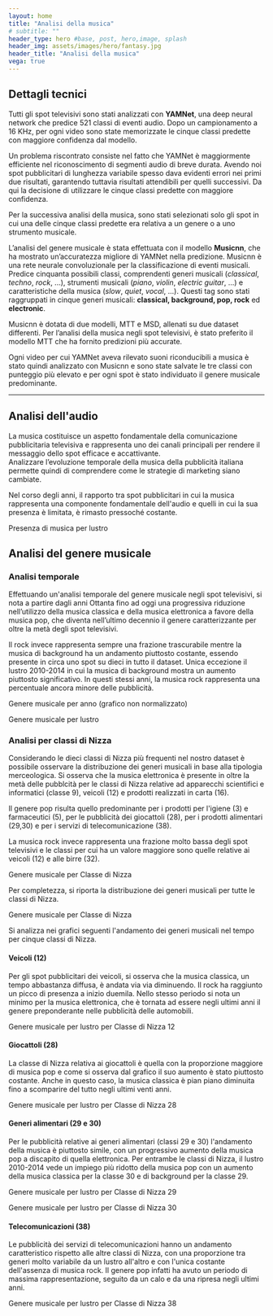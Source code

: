```yaml
---
layout: home
title: "Analisi della musica"
# subtitle: ""
header_type: hero #base, post, hero,image, splash
header_img: assets/images/hero/fantasy.jpg
header_title: "Analisi della musica"
vega: true
---
```


## Dettagli tecnici

Tutti gli spot televisivi sono stati analizzati con **YAMNet**, una deep neural network che predice 521 classi di 
eventi audio. Dopo un campionamento a 16 KHz, per ogni video sono state memorizzate le cinque classi predette con 
maggiore confidenza dal modello. 

Un problema riscontrato consiste nel fatto che YAMNet è maggiormente efficiente nel riconoscimento di segmenti audio 
di breve durata. Avendo noi spot pubblicitari di lunghezza variabile spesso dava evidenti errori nei primi due 
risultati, garantendo tuttavia risultati attendibili per quelli successivi. Da qui la decisione di utilizzare le cinque classi predette con maggiore confidenza. 

Per la successiva analisi della musica, sono stati selezionati solo gli spot in cui una delle cinque classi predette 
era relativa a un genere o a uno strumento musicale.


L’analisi del genere musicale è stata effettuata con il modello **Musicnn**, che ha mostrato un’accuratezza migliore 
di YAMNet nella predizione. 
Musicnn è una rete neurale convoluzionale per la classificazione di eventi musicali. Predice cinquanta possibili classi,
comprendenti generi musicali (_classical_, _techno_, _rock_, ...), strumenti musicali (_piano_, _violin_, _electric 
guitar_, ...) e caratteristiche della musica (_slow_, _quiet_, _vocal_, ...). Questi tag sono stati raggruppati in 
cinque generi musicali: **classical, background, pop, rock** ed **electronic**. 

Musicnn è dotata di due modelli, MTT e MSD, allenati su due dataset differenti. Per l’analisi della musica negli spot 
televisivi, è stato preferito il modello MTT che ha fornito predizioni più accurate. 

Ogni video per cui YAMNet aveva rilevato suoni riconducibili a musica è stato quindi analizzato con Musicnn e sono
state salvate le tre classi con punteggio più elevato e per ogni spot è stato individuato il genere musicale 
predominante.

---

## Analisi dell'audio
La musica costituisce un aspetto fondamentale della comunicazione pubblicitaria televisiva e rappresenta uno dei canali 
principali per rendere il messaggio dello spot efficace e accattivante.  
Analizzare l’evoluzione temporale della musica della pubblicità italiana permette quindi di comprendere come le 
strategie di marketing siano cambiate.

Nel corso degli anni, il rapporto tra spot pubblicitari in cui la musica rappresenta una componente fondamentale 
dell'audio e quelli in cui la sua presenza è limitata, è rimasto pressoché costante.

<p class="caption">
Presenza di musica per lustro
</p>

<vegachart schema-url="{{site.baseurl}}/assets/charts/music_charts/music_lustrum_f.json" style="width: 100%"></vegachart>


## Analisi del genere musicale
### Analisi temporale

Effettuando un'analisi temporale del genere musicale negli spot televisivi, si nota a partire dagli anni Ottanta fino 
ad oggi una progressiva riduzione nell’utilizzo della musica classica e 
della musica elettronica a favore della musica pop, che diventa nell’ultimo decennio il genere caratterizzante per 
oltre la metà degli spot televisivi. 

Il rock invece rappresenta sempre una frazione trascurabile mentre la musica di background ha un andamento piuttosto 
costante, essendo presente in circa uno spot su dieci in tutto il dataset.
Unica eccezione il lustro 2010-2014 in cui la musica di background mostra un aumento piuttosto significativo. 
In questi stessi anni, la musica rock rappresenta una percentuale ancora minore delle pubblicità. 


<p class="caption">
Genere musicale per anno (grafico non normalizzato)
</p>


<vegachart schema-url="{{site.baseurl}}/assets/charts/music_charts/streamgraph_f.json" style="width: 100%"></vegachart>

<p class="caption">
Genere musicale per lustro
</p>


<vegachart schema-url="{{site.baseurl}}/assets/charts/music_charts/lustrum_f.json" style="width: 100%"></vegachart>

### Analisi per classi di Nizza


Considerando le dieci classi di Nizza più frequenti nel nostro dataset è possibile osservare la distribuzione
dei generi musicali in base alla tipologia merceologica. Si osserva che la musica elettronica è presente in oltre la 
metà delle pubblcità per le classi di Nizza relative ad apparecchi scientifici e informatici (classe 9), veicoli (12) e 
prodotti realizzati in carta (16).

Il genere pop risulta quello predominante per i prodotti per l'igiene (3) e farmaceutici (5), 
per le pubblicità dei giocattoli (28), per i prodotti alimentari (29,30) e per i servizi di telecomunicazione (38).

La musica rock invece rappresenta una frazione molto bassa degli spot televisivi e le classi per cui ha un valore 
maggiore sono quelle relative ai veicoli (12) e alle birre (32).

<p class="caption">
Genere musicale per Classe di Nizza
</p>

<vegachart schema-url="{{site.baseurl}}/assets/charts/music_charts/nice_top10_f.json" style="width: 100%"></vegachart>

Per completezza, si riporta la distribuzione dei generi musicali per tutte le classi di Nizza.

<p class="caption">
Genere musicale per Classe di Nizza
</p>

<vegachart schema-url="{{site.baseurl}}/assets/charts/music_charts/nice_all_f_2.json" style="width: 100%"></vegachart>



Si analizza nei grafici seguenti l'andamento dei generi musicali nel tempo per cinque classi di Nizza.



#### Veicoli (12)
Per gli spot pubblicitari dei veicoli, si osserva che la musica classica, un tempo abbastanza diffusa, è andata via
via diminuendo. Il rock ha raggiunto un picco di presenza a inizio duemila. Nello stesso periodo si nota 
un minimo per la musica elettronica, che è tornata ad essere negli ultimi anni il genere preponderante nelle 
pubblicità delle automobili.

<p class="caption">
Genere musicale per lustro per Classe di Nizza 12
</p>

<vegachart schema-url="{{site.baseurl}}/assets/charts/music_charts/nice12_f.json" style="width: 100%"></vegachart>

#### Giocattoli (28)
La classe di Nizza relativa ai giocattoli è quella con la proporzione maggiore di musica pop e come si osserva dal 
grafico il suo aumento è stato piuttosto costante. Anche in questo caso, la musica classica è pian piano diminuita 
fino a scomparire del tutto negli ultimi venti anni. 

<p class="caption">
Genere musicale per lustro per Classe di Nizza 28
</p>

<vegachart schema-url="{{site.baseurl}}/assets/charts/music_charts/nice28_f.json" style="width: 100%"></vegachart>

#### Generi alimentari (29 e 30)
Per le pubblicità relative ai generi alimentari (classi 29 e 30) l'andamento della musica è piuttosto simile, 
con un progressivo aumento della musica pop a discapito di quella elettronica. Per entrambe le classi di Nizza, 
il lustro 2010-2014 vede un impiego più ridotto della musica pop con un aumento della musica classica per la classe 30 
e di background per la classe 29.

<p class="caption">
Genere musicale per lustro per Classe di Nizza 29
</p>

<vegachart schema-url="{{site.baseurl}}/assets/charts/music_charts/nice29_f.json" style="width: 100%"></vegachart>

<p class="caption">
Genere musicale per lustro per Classe di Nizza 30
</p>

<vegachart schema-url="{{site.baseurl}}/assets/charts/music_charts/nice30_f.json" style="width: 100%"></vegachart>

#### Telecomunicazioni (38)
Le pubblicità dei servizi di telecomunicazioni hanno un andamento caratteristico rispetto alle altre classi 
di Nizza, con una proporzione tra generi molto variabile da un lustro all'altro e con l'unica costante dell'assenza 
di musica rock. Il genere pop infatti ha avuto un periodo di massima rappresentazione, seguito da un calo e da una 
ripresa negli ultimi anni.

<p class="caption">
Genere musicale per lustro per Classe di Nizza 38
</p>

<vegachart schema-url="{{site.baseurl}}/assets/charts/music_charts/nice38_f.json" style="width: 100%"></vegachart>



